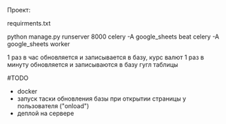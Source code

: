 Проект:

requirments.txt

python manage.py runserver 8000
celery -A google_sheets beat
celery -A google_sheets worker

1 раз в час обновляется и записывается в базу, курс валют
1 раз в минуту обновляется и записываются в базу гугл таблицы

#TODO
- docker
- запуск таски обновления базы при открытии страницы у пользователя ("onload")
- деплой на сервере


